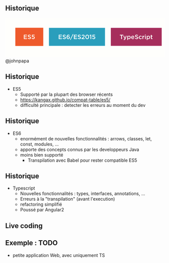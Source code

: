 ## Historique
![es5-es6-ts](data/2-intro/6es5-es2015-ts.gif)
@johnpapa


## Historique
* ES5
    * Supporté par la plupart des browser récents
    * https://kangax.github.io/compat-table/es5/
    * difficulté principale : detecter les erreurs au moment du dev


## Historique
* ES6
    * enormément de nouvelles fonctionnalités : arrows, classes, let, const, modules, ...
    * apporte des concepts connus par les developpeurs Java
    * moins bien supporté
        * Transpilation avec Babel pour rester compatible ES5


## Historique
* Typescript
    * Nouvelles fonctionnalités : types, interfaces, annotations, ...
    * Erreurs à la "transpilation" (avant l'execution)
    * refactoring simplifié
    * Poussé par Angular2


## Live coding <!-- .element: style="color: #48453a" -->
<!-- .slide: style="border: solid; background-color: rgba(211, 211, 211, 0.6); color:black;" data-background-image="data/2-intro/livecoding.gif"-->


## Exemple : **TODO**
* petite application Web, avec uniquement TS